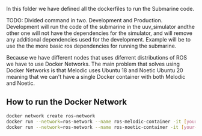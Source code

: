 In this folder we have defined all the dockerfiles to run the Submarine code.


TODO: Divided command in two. Development and Production. Development will run the code of the submarine in the uuv_simulator andthe other one will not have the dependencies for the simulator, and will remove any additional dependencies used for the development. Example will be to use the the more basic ros dependencies for running the submarine.



Because we have different nodes that uses diferrent distributions of ROS we have to use Docker Networks. The main problem that solves using Docker Networks is that Melodic uses Ubuntu 18 and Noetic Ubuntu 20 meaning that we can't have a single Docker container with both Melodic and Noetic.



## How to run the Docker Network


```bash
docker network create ros-network
docker run --network=ros-network --name ros-melodic-container -it [your-melodic-image]
docker run --network=ros-network --name ros-noetic-container -it [your-noetic-image]

```


